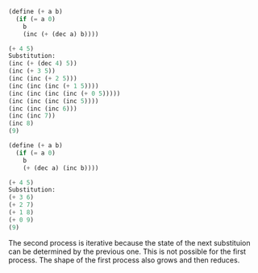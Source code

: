 ```scheme
(define (+ a b)
  (if (= a 0)
    b
    (inc (+ (dec a) b))))

(+ 4 5)
Substitution:
(inc (+ (dec 4) 5))
(inc (+ 3 5))
(inc (inc (+ 2 5)))
(inc (inc (inc (+ 1 5))))
(inc (inc (inc (inc (+ 0 5)))))
(inc (inc (inc (inc 5))))
(inc (inc (inc 6)))
(inc (inc 7))
(inc 8)
(9)

(define (+ a b)
  (if (= a 0)
    b
    (+ (dec a) (inc b))))

(+ 4 5)
Substitution:
(+ 3 6)
(+ 2 7)
(+ 1 8)
(+ 0 9)
(9)
```

The second process is iterative because the state of the next substituion can be determined by the previous one. This is not possible for the first process. The shape of the first process also grows and then reduces.


